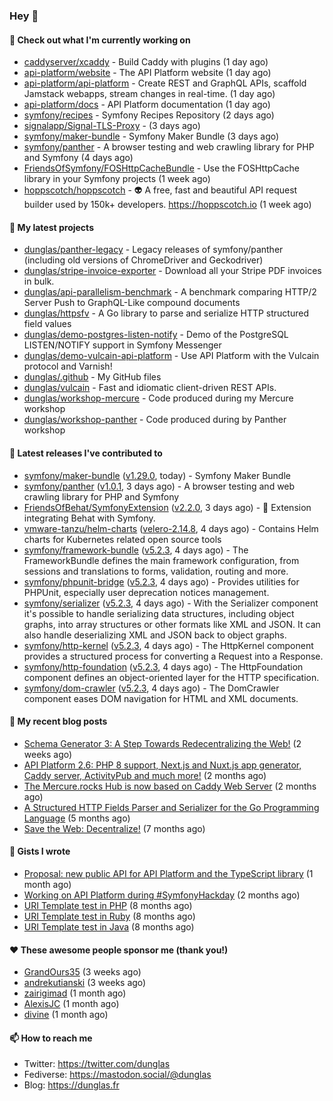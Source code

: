 ### Hey 👋

#### 👷 Check out what I'm currently working on

- [caddyserver/xcaddy](https://github.com/caddyserver/xcaddy) - Build Caddy with plugins (1 day ago)
- [api-platform/website](https://github.com/api-platform/website) - The API Platform website (1 day ago)
- [api-platform/api-platform](https://github.com/api-platform/api-platform) - Create REST and GraphQL APIs, scaffold Jamstack webapps, stream changes in real-time. (1 day ago)
- [api-platform/docs](https://github.com/api-platform/docs) - API Platform documentation (1 day ago)
- [symfony/recipes](https://github.com/symfony/recipes) - Symfony Recipes Repository (2 days ago)
- [signalapp/Signal-TLS-Proxy](https://github.com/signalapp/Signal-TLS-Proxy) -  (3 days ago)
- [symfony/maker-bundle](https://github.com/symfony/maker-bundle) - Symfony Maker Bundle (3 days ago)
- [symfony/panther](https://github.com/symfony/panther) - A browser testing and web crawling library for PHP and Symfony (4 days ago)
- [FriendsOfSymfony/FOSHttpCacheBundle](https://github.com/FriendsOfSymfony/FOSHttpCacheBundle) - Use the FOSHttpCache library in your Symfony projects (1 week ago)
- [hoppscotch/hoppscotch](https://github.com/hoppscotch/hoppscotch) - 👽 A free, fast and beautiful API request builder used by 150k&#43; developers. https://hoppscotch.io (1 week ago)

#### 🌱 My latest projects

- [dunglas/panther-legacy](https://github.com/dunglas/panther-legacy) - Legacy releases of symfony/panther (including old versions of ChromeDriver and Geckodriver)
- [dunglas/stripe-invoice-exporter](https://github.com/dunglas/stripe-invoice-exporter) - Download all your Stripe PDF invoices in bulk.
- [dunglas/api-parallelism-benchmark](https://github.com/dunglas/api-parallelism-benchmark) - A benchmark comparing HTTP/2 Server Push to GraphQL-Like compound documents
- [dunglas/httpsfv](https://github.com/dunglas/httpsfv) - A Go library to parse and serialize HTTP structured field values
- [dunglas/demo-postgres-listen-notify](https://github.com/dunglas/demo-postgres-listen-notify) - Demo of the PostgreSQL LISTEN/NOTIFY support in Symfony Messenger
- [dunglas/demo-vulcain-api-platform](https://github.com/dunglas/demo-vulcain-api-platform) - Use API Platform with the Vulcain protocol and Varnish!
- [dunglas/.github](https://github.com/dunglas/.github) - My GitHub files
- [dunglas/vulcain](https://github.com/dunglas/vulcain) - Fast and idiomatic client-driven REST APIs.
- [dunglas/workshop-mercure](https://github.com/dunglas/workshop-mercure) - Code produced during my Mercure workshop
- [dunglas/workshop-panther](https://github.com/dunglas/workshop-panther) - Code produced during by Panther workshop

#### 🔭 Latest releases I've contributed to

- [symfony/maker-bundle](https://github.com/symfony/maker-bundle) ([v1.29.0](https://github.com/symfony/maker-bundle/releases/tag/v1.29.0), today) - Symfony Maker Bundle
- [symfony/panther](https://github.com/symfony/panther) ([v1.0.1](https://github.com/symfony/panther/releases/tag/v1.0.1), 3 days ago) - A browser testing and web crawling library for PHP and Symfony
- [FriendsOfBehat/SymfonyExtension](https://github.com/FriendsOfBehat/SymfonyExtension) ([v2.2.0](https://github.com/FriendsOfBehat/SymfonyExtension/releases/tag/v2.2.0), 3 days ago) - :musical_score: Extension integrating Behat with Symfony.
- [vmware-tanzu/helm-charts](https://github.com/vmware-tanzu/helm-charts) ([velero-2.14.8](https://github.com/vmware-tanzu/helm-charts/releases/tag/velero-2.14.8), 4 days ago) - Contains Helm charts for Kubernetes related open source tools
- [symfony/framework-bundle](https://github.com/symfony/framework-bundle) ([v5.2.3](https://github.com/symfony/framework-bundle/releases/tag/v5.2.3), 4 days ago) - The FrameworkBundle defines the main framework configuration, from sessions and translations to forms, validation, routing and more.
- [symfony/phpunit-bridge](https://github.com/symfony/phpunit-bridge) ([v5.2.3](https://github.com/symfony/phpunit-bridge/releases/tag/v5.2.3), 4 days ago) - Provides utilities for PHPUnit, especially user deprecation notices management.
- [symfony/serializer](https://github.com/symfony/serializer) ([v5.2.3](https://github.com/symfony/serializer/releases/tag/v5.2.3), 4 days ago) - With the Serializer component it&#39;s possible to handle serializing data structures, including object graphs, into array structures or other formats like XML and JSON. It can also handle deserializing XML and JSON back to object graphs.
- [symfony/http-kernel](https://github.com/symfony/http-kernel) ([v5.2.3](https://github.com/symfony/http-kernel/releases/tag/v5.2.3), 4 days ago) - The HttpKernel component provides a structured process for converting a Request into a Response.
- [symfony/http-foundation](https://github.com/symfony/http-foundation) ([v5.2.3](https://github.com/symfony/http-foundation/releases/tag/v5.2.3), 4 days ago) - The HttpFoundation component defines an object-oriented layer for the HTTP specification.
- [symfony/dom-crawler](https://github.com/symfony/dom-crawler) ([v5.2.3](https://github.com/symfony/dom-crawler/releases/tag/v5.2.3), 4 days ago) - The DomCrawler component eases DOM navigation for HTML and XML documents.

#### 📜 My recent blog posts

- [Schema Generator 3: A Step Towards Redecentralizing the Web!](http://feedproxy.google.com/~r/dunglas/~3/-eYprhFHaXA/) (2 weeks ago)
- [API Platform 2.6: PHP 8 support, Next.js and Nuxt.js app generator, Caddy server, ActivityPub and much more!](http://feedproxy.google.com/~r/dunglas/~3/X1dkcrZS-qU/) (2 months ago)
- [The Mercure.rocks Hub is now based on Caddy Web Server](http://feedproxy.google.com/~r/dunglas/~3/MjBonxZ_8uQ/) (2 months ago)
- [A Structured HTTP Fields Parser and Serializer for the Go Programming Language](http://feedproxy.google.com/~r/dunglas/~3/ZbYscZI8Qx8/) (5 months ago)
- [Save the Web: Decentralize!](http://feedproxy.google.com/~r/dunglas/~3/sqGQq6DaW2s/) (7 months ago)

#### 📓 Gists I wrote

- [Proposal: new public API for API Platform and the TypeScript library](https://gist.github.com/4da2026f34bf7f18e1db955ef8a9b417) (1 month ago)
- [Working on API Platform during #SymfonyHackday](https://gist.github.com/3949272d40e6390cdd2850a4f312a02a) (2 months ago)
- [URI Template test in PHP](https://gist.github.com/5b10b586427cf66e78a968f82f80691a) (8 months ago)
- [URI Template test in Ruby](https://gist.github.com/ec793690f66167cb849c02284ecf748d) (8 months ago)
- [URI Template test in Java](https://gist.github.com/788b70312231d24e46d7632c634784f5) (8 months ago)

#### ❤️ These awesome people sponsor me (thank you!)

- [GrandOurs35](https://github.com/GrandOurs35) (3 weeks ago)
- [andrekutianski](https://github.com/andrekutianski) (3 weeks ago)
- [zairigimad](https://github.com/zairigimad) (1 month ago)
- [AlexisJC](https://github.com/AlexisJC) (1 month ago)
- [divine](https://github.com/divine) (1 month ago)

#### 📫 How to reach me

- Twitter: https://twitter.com/dunglas
- Fediverse: https://mastodon.social/@dunglas
- Blog: https://dunglas.fr
